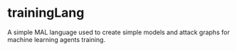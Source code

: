 # trainingLang
A simple MAL language used to create simple models and attack graphs for machine learning agents training.
